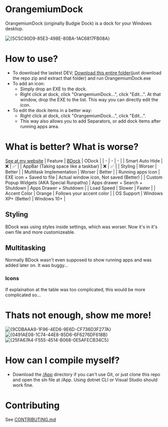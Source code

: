 # OrangemiumDock
OrangemiumDock (originally Budgie Dock) is a dock for your Windows desktop.

![{5C5C90D9-85E3-498E-80BA-1AC6817FB08A}](https://github.com/user-attachments/assets/ade02140-25e4-4834-9227-a039325776b9)

# How to use?
* To download the lastest DEV; [Download this entire folder](https://github.com/HAKANKOKCU/OrangemiumDock/tree/main/App/bin/Debug/net8.0-windows)(just download the repo zip and extract that folder) and run OrangemiumDock.exe
* To add an icon:
  * Simply drop an EXE to the dock.
  * Right click at dock, click "OrangemiumDock...", click "Edit...". At that window, drop the EXE to the list. This way you can directly edit the icon.
* To edit the dock items in a better way:
  * Right click at dock, click "OrangemiumDock...", click "Edit...".
  * This way also allows you to add Separators, or add dock items after running apps area.
# What is better? What is worse?
[See at my website](https://tbudgie.netlify.app/odock.html#what-is-better-what-is-worse-)
| Feature | [BDock](https://github.com/HAKANKOKCU/Budgie-Dock) | ODock |
| - | - | - |
| Smart Auto Hide | :x: | ✅ |
| AppBar (Taking space like a taskbar) | :x: | ✅ |
| Styling | Worser | Better |
| Multitask Implementation | Worser | Better |
| Running apps icon | EXE icon + Saved to file | Actual window icon, Not saved (Better) |
| Custom Popup Widgets (AKA Special Runpaths) | Apps drawer + Search + Shutdown | Apps Drawer + Shutdown |
| Load Speed | Slower | Faster |
| Accent Color | Orange | Follows your accent color |
| OS Support | Windows XP+ (Better) | Windows 10+ |
## Styling
BDock was using styles inside settings, which was worser. Now it's in it's own file and more customizeable.
## Multitasking
Normally BDock wasn't even supposed to show running apps and was added later on. It was buggy...
### Icons
If explaination at the table was too complicated, this would be more complicated so...
# Thats not enough, show me more!
![{9CDBAAA9-1F96-4ED6-9E6D-CF736D3F277A}](https://github.com/user-attachments/assets/cecd3fb0-bd59-46d4-a6cd-bfaf4018ba55)
![{0491AE08-1C74-44E8-85D6-6F6276DF618B}](https://github.com/user-attachments/assets/4f24c193-6746-4d11-995d-777ab7a9841a)
![{25FA67A4-F555-4514-B068-0E5AFECB34C5}](https://github.com/user-attachments/assets/510aaf99-7965-49bb-867a-f95cf422106b)

# How can I compile myself?
* Download the [/App](https://github.com/HAKANKOKCU/OrangemiumDock/tree/main/App) directory if you can't use Git, or just clone this repo and open the sln file at /App. Using dotnet CLI or Visual Studio should work fine.
# Contributing
See [CONTRIBUTING.md](https://github.com/HAKANKOKCU/OrangemiumDock/blob/main/CONTRIBUTING.md)

